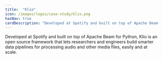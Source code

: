 ```yaml
---
title:  "Klio"
icon: /images/logos/case-study/klio.png
hasNav: true
cardDescription: "Developed at Spotify and built on top of Apache Beam for Python, Klio is an open source framework that lets researchers and engineers build smarter data pipelines for processing audio and other media files, easily and at scale."
---
```

<!--
Licensed under the Apache License, Version 2.0 (the "License");
you may not use this file except in compliance with the License.
You may obtain a copy of the License at

http://www.apache.org/licenses/LICENSE-2.0

Unless required by applicable law or agreed to in writing, software
distributed under the License is distributed on an "AS IS" BASIS,
WITHOUT WARRANTIES OR CONDITIONS OF ANY KIND, either express or implied.
See the License for the specific language governing permissions and
limitations under the License.
-->

Developed at Spotify and built on top of Apache Beam for Python, Klio is an open source framework that lets researchers and engineers build smarter data pipelines for processing audio and other media files, easily and at scale.
